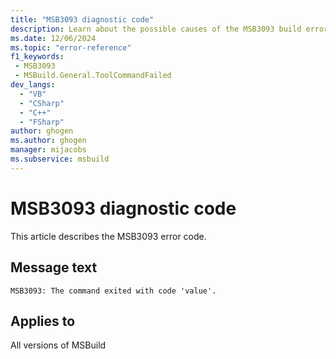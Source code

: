 ```yaml
---
title: "MSB3093 diagnostic code"
description: Learn about the possible causes of the MSB3093 build error, and get troubleshooting tips.
ms.date: 12/06/2024
ms.topic: "error-reference"
f1_keywords:
 - MSB3093
 - MSBuild.General.ToolCommandFailed
dev_langs:
  - "VB"
  - "CSharp"
  - "C++"
  - "FSharp"
author: ghogen
ms.author: ghogen
manager: mijacobs
ms.subservice: msbuild
---
```


# MSB3093 diagnostic code

<!-- :::ErrorDefinitionDescription::: -->
<!-- :::editable-content name="introDescription"::: -->
This article describes the MSB3093 error code.
<!-- :::editable-content-end::: -->

## Message text

`MSB3093: The command exited with code 'value'.`

<!-- :::editable-content name="postOutputDescription"::: -->
<!--
{StrBegin="MSB3093: "}
-->
<!-- :::editable-content-end::: -->
<!-- :::ErrorDefinitionDescription-end::: -->

## Applies to

All versions of MSBuild
